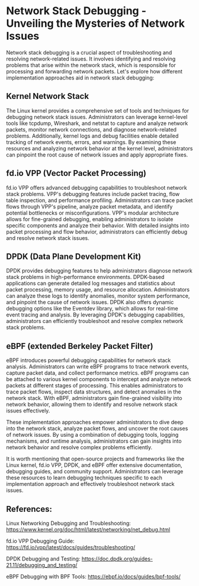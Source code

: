 # Network Stack Debugging - Unveiling the Mysteries of Network Issues
Network stack debugging is a crucial aspect of troubleshooting and resolving network-related issues. It involves identifying and resolving problems that arise within the network stack, which is responsible for processing and forwarding network packets. Let's explore how different implementation approaches aid in network stack debugging:

## Kernel Network Stack
The Linux kernel provides a comprehensive set of tools and techniques for debugging network stack issues. Administrators can leverage kernel-level tools like tcpdump, Wireshark, and netstat to capture and analyze network packets, monitor network connections, and diagnose network-related problems. Additionally, kernel logs and debug facilities enable detailed tracking of network events, errors, and warnings. By examining these resources and analyzing network behavior at the kernel level, administrators can pinpoint the root cause of network issues and apply appropriate fixes.

## fd.io VPP (Vector Packet Processing)
fd.io VPP offers advanced debugging capabilities to troubleshoot network stack problems. VPP's debugging features include packet tracing, flow table inspection, and performance profiling. Administrators can trace packet flows through VPP's pipeline, analyze packet metadata, and identify potential bottlenecks or misconfigurations. VPP's modular architecture allows for fine-grained debugging, enabling administrators to isolate specific components and analyze their behavior. With detailed insights into packet processing and flow behavior, administrators can efficiently debug and resolve network stack issues.

## DPDK (Data Plane Development Kit)
DPDK provides debugging features to help administrators diagnose network stack problems in high-performance environments. DPDK-based applications can generate detailed log messages and statistics about packet processing, memory usage, and resource allocation. Administrators can analyze these logs to identify anomalies, monitor system performance, and pinpoint the cause of network issues. DPDK also offers dynamic debugging options like the Eventdev library, which allows for real-time event tracing and analysis. By leveraging DPDK's debugging capabilities, administrators can efficiently troubleshoot and resolve complex network stack problems.

## eBPF (extended Berkeley Packet Filter)
eBPF introduces powerful debugging capabilities for network stack analysis. Administrators can write eBPF programs to trace network events, capture packet data, and collect performance metrics. eBPF programs can be attached to various kernel components to intercept and analyze network packets at different stages of processing. This enables administrators to trace packet flows, inspect data structures, and detect anomalies in the network stack. With eBPF, administrators gain fine-grained visibility into network behavior, allowing them to identify and resolve network stack issues effectively.

These implementation approaches empower administrators to dive deep into the network stack, analyze packet flows, and uncover the root causes of network issues. By using a combination of debugging tools, logging mechanisms, and runtime analysis, administrators can gain insights into network behavior and resolve complex problems efficiently.

It is worth mentioning that open-source projects and frameworks like the Linux kernel, fd.io VPP, DPDK, and eBPF offer extensive documentation, debugging guides, and community support. Administrators can leverage these resources to learn debugging techniques specific to each implementation approach and effectively troubleshoot network stack issues.

## References:
Linux Networking Debugging and Troubleshooting: https://www.kernel.org/doc/html/latest/networking/net_debug.html

fd.io VPP Debugging Guide: https://fd.io/vpp/latest/docs/guides/troubleshooting/

DPDK Debugging and Testing: https://doc.dpdk.org/guides-21.11/debugging_and_testing/

eBPF Debugging with BPF Tools: https://ebpf.io/docs/guides/bpf-tools/
